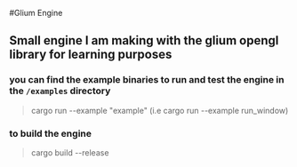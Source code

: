 
#Glium Engine

## Small engine I am making with the glium opengl library for learning purposes


 
### you can find the example binaries to run and test the engine in the `/examples` directory

> cargo run --example "example" (i.e cargo run --example run_window)


### to build the engine

> cargo build --release 